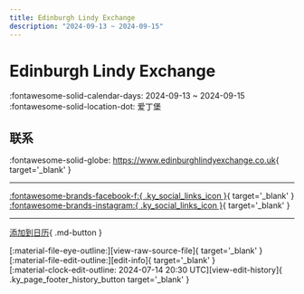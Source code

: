 ```yaml
---
title: Edinburgh Lindy Exchange
description: "2024-09-13 ~ 2024-09-15"
---
```


# Edinburgh Lindy Exchange 

:fontawesome-solid-calendar-days: 2024-09-13 ~ 2024-09-15  
:fontawesome-solid-location-dot: 爱丁堡  

## 联系

:fontawesome-solid-globe: <https://www.edinburghlindyexchange.co.uk>{ target='_blank' }  

---

 [:fontawesome-brands-facebook-f:{ .ky_social_links_icon }](https://www.facebook.com/EdinburghLindyExchange){ target='_blank' } [:fontawesome-brands-instagram:{ .ky_social_links_icon }](https://instagram.com/edinburghlindyexchange){ target='_blank' }

---

[添加到日历](https://swing.news/ics/zh-Hans/2024/en_GB/edinburgh-lindy-exchange-2024.ics){ .md-button }

<div class="ky_page_footer" markdown>
<div class="ky_page_footer_trailing" markdown="span">
[:material-file-eye-outline:][view-raw-source-file]{ target='_blank' }
[:material-file-edit-outline:][edit-info]{ target='_blank' }
</div>
<div class="ky_page_footer_leading" markdown="span">
[:material-clock-edit-outline: 2024-07-14 20:30 UTC][view-edit-history]{ .ky_page_footer_history_button target='_blank' }
</div>
</div>

[view-raw-source-file]: https://github.com/swingdance/events/blob/main/2024/en_GB/edinburgh-lindy-exchange-2024.json "查看原始源文件"
[edit-info]: https://github.com/swingdance/events/issues/new?assignees=&labels=update+event&projects=&template=03-update_entity.yml&title=%5B2024%2Fen_GB%5D%20Edinburgh%20Lindy%20Exchange&region=en_GB&year=2024&id=edinburgh-lindy-exchange-2024&name=Edinburgh%20Lindy%20Exchange&org_id= "编辑信息"

[view-edit-history]: https://github.com/swingdance/events/commits/main/2024/en_GB/edinburgh-lindy-exchange-2024.json "查看编辑历史"
